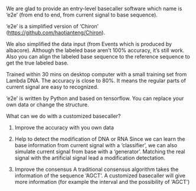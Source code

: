     
   We are glad to provide an entry-level basecaller software which name is ‘e2e’ (from end to end, from current signal to base sequence).

   ‘e2e’ is a simplified version of ‘Chiron’ (https://github.com/haotianteng/Chiron).
   
   We also simplified the data input (from Events which is produced by albacore). Although the labeled base aren’t 100% accuracy, it’s still work. Also you can align the labeled base sequence to the reference sequence to get the true labeled base. 

   Trained within 30 mins on desktop computer with a small training set from Lambda DNA. The accuracy is close to 80%. It means the regular parts of current signal are easy to recognized. 

   ‘e2e’ is written by Python and based on tensorflow. You can replace your own data or change the structure.

What can we do with a customized basecaller?

1.	Improve the accuracy with you own data

2.	Help to detect the modification of DNA or RNA 
    Since we can learn the base information from current signal with a ‘classifier’, we can also simulate current signal from base with a ‘generator’. Matching the real signal with the artificial signal lead a modification detectation. 

3.	Improve the consensus 
    A traditional consensus algorithm takes the information of the sequence ‘AGCT’. A customized basecaller will give more information (for example the interval and the possibility of ‘AGCT’) 
